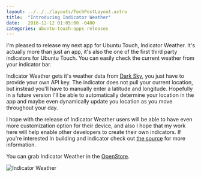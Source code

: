 ```yaml
---
layout: ../../../layouts/TechPostLayout.astro
title:  "Introducing Indicator Weather"
date:   2016-12-12 01:05:00 -0400
categories: ubuntu-touch-apps releases
---
```


I'm pleased to release my next app for Ubuntu Touch, Indicator Weather. It's
actually more than just an app, it's also the one of the first third party
indicators for Ubuntu Touch. You can easily check the current weather from
your indicator bar.

Indicator Weather gets it's weather data from [Dark Sky](https://darksky.net/poweredby/),
you just have to provide your own API key. The indicator does not pull your current
location, but instead you'll have to manually enter a latitude and longitude.
Hopefully in a future version I'll be able to automatically determine your location
in the app and maybe even dynamically update you location as you move throughout
your day.

I hope with the release of Indicator Weather users will be able
to have even more customization option for their device, and also I hope that
my work here will help enable other developers to create their own indicators.
If you're interested in building and indicator check out [the source](https://github.com/bhdouglass/ut-indicator-weather)
for more information.

You can grab Indicator Weather in the [OpenStore](https://open.uappexplorer.com/app/indicator-weather.bhdouglass).

![Indicator Weather](/images/blog/indicator-weather/screenshot1.png)
